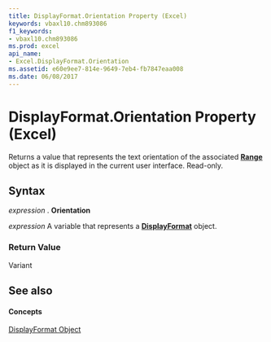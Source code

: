 ```yaml
---
title: DisplayFormat.Orientation Property (Excel)
keywords: vbaxl10.chm893086
f1_keywords:
- vbaxl10.chm893086
ms.prod: excel
api_name:
- Excel.DisplayFormat.Orientation
ms.assetid: e60e9ee7-814e-9649-7eb4-fb7847eaa008
ms.date: 06/08/2017
---
```



# DisplayFormat.Orientation Property (Excel)

Returns a value that represents the text orientation of the associated  **[Range](Excel.Range(objec).md)** object as it is displayed in the current user interface. Read-only.


## Syntax

 _expression_ . **Orientation**

 _expression_ A variable that represents a **[DisplayFormat](Excel.DisplayFormat.md)** object.


### Return Value

Variant


## See also


#### Concepts


[DisplayFormat Object](Excel.DisplayFormat.md)

